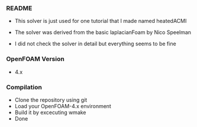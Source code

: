 ### README ###

* This solver is just used for one tutorial that I made named heatedACMI

* The solver was derived from the basic laplacianFoam by Nico Speelman

* I did not check the solver in detail but everything seems to be fine

### OpenFOAM Version ###
* 4.x

### Compilation ###

* Clone the repository using git
* Load your OpenFOAM-4.x environment
* Build it by excecuting wmake
* Done